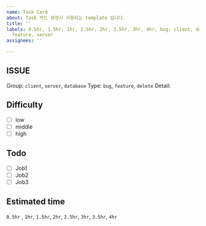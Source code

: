 ```yaml
---
name: Task Card
about: Task 카드 생성시 사용되는 template 입니다.
title: ''
labels: 0.5hr, 1.5hr, 1hr, 2.5hr, 2hr, 3.5hr, 3hr, 4hr, bug, client, database, delete,
  feature, server
assignees: ''

---
```


## ISSUE
Group: `client`, `server`, `database`
Type: `bug`, `feature`, `delete`
Detail: 

## Difficulty
* [ ] low
* [ ] middle  
* [ ] high

## Todo
* [ ] Job1
* [ ] Job2
* [ ] Job3

## Estimated time
`0.5hr` , `1hr`, `1.5hr`, `2hr`, `2.5hr`, `3hr`, `3.5hr`, `4hr`
